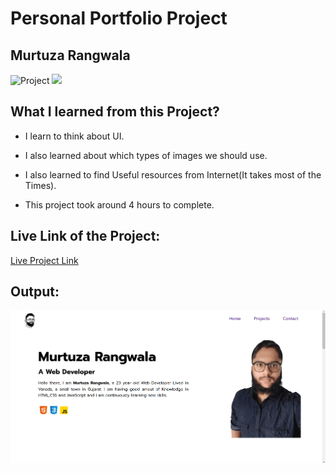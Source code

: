 # Personal Portfolio Project

## Murtuza Rangwala

![Project](https://img.shields.io/badge/Portfolio-Project-brightgreen)
![](https://img.shields.io/badge/HTML-CSS-blue)

## What I learned from this Project?

- I learn to think about UI.

- I also learned about which types of images we should use.

- I also learned to find Useful resources from Internet(It takes most of the Times).

- This project took around 4 hours to complete.

## Live Link of the Project:

[Live Project Link](https://murtuzarangwala.netlify.app/)

## Output:

![Wireless Headphone](./thumbnail.PNG)
